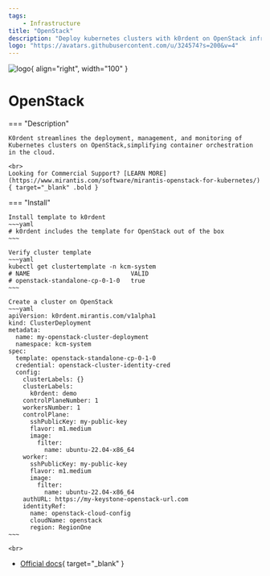 ```yaml
---
tags:
    - Infrastructure
title: "OpenStack"
description: "Deploy kubernetes clusters with k0rdent on OpenStack infrastructure."
logo: "https://avatars.githubusercontent.com/u/324574?s=200&v=4"
---
```

![logo](https://avatars.githubusercontent.com/u/324574?s=200&v=4){ align="right", width="100" }
# OpenStack
=== "Description"

    K0rdent streamlines the deployment, management, and monitoring of Kubernetes clusters on OpenStack,simplifying container orchestration in the cloud.

    <br>
    Looking for Commercial Support? [LEARN MORE](https://www.mirantis.com/software/mirantis-openstack-for-kubernetes/){ target="_blank" .bold }
    

=== "Install"

    Install template to k0rdent
    ~~~yaml
    # k0rdent includes the template for OpenStack out of the box
    ~~~
    
    Verify cluster template
    ~~~yaml
    kubectl get clustertemplate -n kcm-system
    # NAME                            VALID
    # openstack-standalone-cp-0-1-0   true
    ~~~

    Create a cluster on OpenStack
    ~~~yaml
    apiVersion: k0rdent.mirantis.com/v1alpha1
    kind: ClusterDeployment
    metadata:
      name: my-openstack-cluster-deployment
      namespace: kcm-system
    spec:
      template: openstack-standalone-cp-0-1-0
      credential: openstack-cluster-identity-cred
      config:
        clusterLabels: {}
        clusterLabels:
          k0rdent: demo
        controlPlaneNumber: 1
        workersNumber: 1
        controlPlane:
          sshPublicKey: my-public-key
          flavor: m1.medium
          image:
            filter:
              name: ubuntu-22.04-x86_64
        worker:
          sshPublicKey: my-public-key
          flavor: m1.medium
          image:
            filter:
              name: ubuntu-22.04-x86_64
        authURL: https://my-keystone-openstack-url.com
        identityRef:
          name: openstack-cloud-config
          cloudName: openstack
          region: RegionOne
    ~~~

    <br>
- [Official docs](https://docs.k0rdent.io/latest/template-openstack/){ target="_blank" }